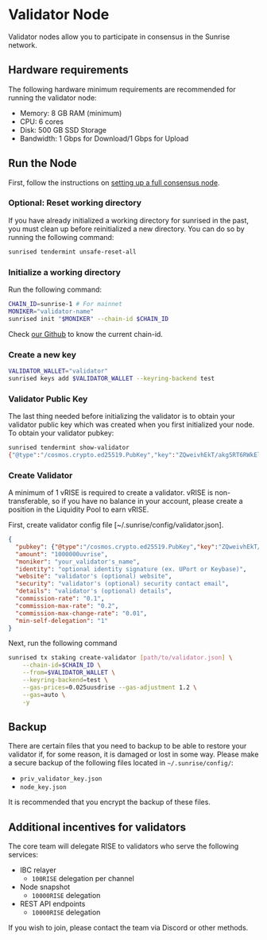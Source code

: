 # Validator Node

Validator nodes allow you to participate in consensus in the Sunrise network.

## Hardware requirements

The following hardware minimum requirements are recommended for running the validator node:

- Memory: 8 GB RAM (minimum)
- CPU: 6 cores
- Disk: 500 GB SSD Storage
- Bandwidth: 1 Gbps for Download/1 Gbps for Upload

## Run the Node

First, follow the instructions on [setting up a full consensus node](full-consensus-node.md).

### Optional: Reset working directory

If you have already initialized a working directory for sunrised in the past, you must clean up before reinitialized a new directory. You can do so by running the following command:

```bash
sunrised tendermint unsafe-reset-all
```

### Initialize a working directory

Run the following command:

```bash
CHAIN_ID=sunrise-1 # For mainnet
MONIKER="validator-name"
sunrised init "$MONIKER" --chain-id $CHAIN_ID
```

Check [our Github](https://github.com/sunriselayer/network) to know the current chain-id.

### Create a new key

```bash
VALIDATOR_WALLET="validator"
sunrised keys add $VALIDATOR_WALLET --keyring-backend test
```

### Validator Public Key

The last thing needed before initializing the validator is to obtain your validator public key which was created when you first initialized your node. To obtain your validator pubkey:

```bash
sunrised tendermint show-validator
{"@type":"/cosmos.crypto.ed25519.PubKey","key":"ZQweivhEkT/akg5RT6RWkElt43rr5cf+qu/QQ5jOpmQ="}
```

### Create Validator

A minimum of 1 vRISE is required to create a validator. vRISE is non-transferable, so if you have no balance in your account, please create a position in the Liquidity Pool to earn vRISE.

First, create validator config file [~/.sunrise/config/validator.json].

```json
{
  "pubkey": {"@type":"/cosmos.crypto.ed25519.PubKey","key":"ZQweivhEkT/akg5RT6RWkElt43rr5cf+qu/QQ5jOpmQ="},
  "amount": "1000000uvrise",
  "moniker": "your_validator's_name",
  "identity": "optional identity signature (ex. UPort or Keybase)",
  "website": "validator's (optional) website",
  "security": "validator's (optional) security contact email",
  "details": "validator's (optional) details",
  "commission-rate": "0.1",
  "commission-max-rate": "0.2",
  "commission-max-change-rate": "0.01",
  "min-self-delegation": "1"
}
```

Next, run the following command

```bash
sunrised tx staking create-validator [path/to/validator.json] \
    --chain-id=$CHAIN_ID \
    --from=$VALIDATOR_WALLET \
    --keyring-backend=test \
    --gas-prices=0.025uusdrise --gas-adjustment 1.2 \
    --gas=auto \
    -y
```

## Backup

There are certain files that you need to backup to be able to restore your validator if, for some reason, it is damaged or lost in some way. Please make a secure backup of the following files located in `~/.sunrise/config/`:

- `priv_validator_key.json`
- `node_key.json`

It is recommended that you encrypt the backup of these files.

## Additional incentives for validators

The core team will delegate RISE to validators who serve the following services:

- IBC relayer
  - `100RISE` delegation per channel
- Node snapshot
  - `10000RISE` delegation
- REST API endpoints
  - `10000RISE` delegation

If you wish to join, please contact the team via Discord or other methods.
